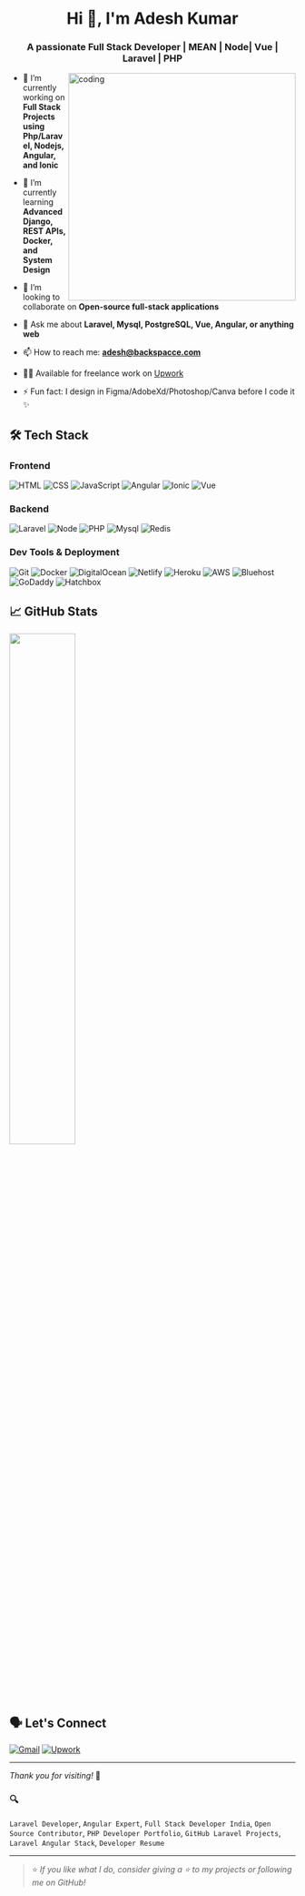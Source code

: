 <h1 align="center">Hi 👋, I'm Adesh Kumar</h1>
<h3 align="center">A passionate Full Stack Developer | MEAN | Node| Vue | Laravel | PHP</h3>

<img align="right" alt="coding" width="400" src="https://github.com/user-attachments/assets/e20c8eba-f63f-4121-a90e-147854707ca7">

- 🔭 I’m currently working on **Full Stack Projects using  Php/Laravel, Nodejs, Angular, and Ionic**
  
- 🌱 I’m currently learning **Advanced Django, REST APIs, Docker, and System Design**
  
- 👯 I’m looking to collaborate on **Open-source full-stack applications**
  
- 💬 Ask me about **Laravel, Mysql, PostgreSQL, Vue, Angular, or anything web**
  
- 📫 How to reach me: **adesh@backspacce.com**
  
- 🧑‍💼 Available for freelance work on [Upwork](https://www.upwork.com/freelancers/~01f1f26229b2a85c2b)
  
- ⚡ Fun fact: I design in Figma/AdobeXd/Photoshop/Canva before I code it ✨

## 🛠️ Tech Stack

### Frontend
![HTML](https://img.shields.io/badge/-HTML5-E34F26?style=flat-square&logo=html5&logoColor=white)
![CSS](https://img.shields.io/badge/-CSS3-1572B6?style=flat-square&logo=css3)
![JavaScript](https://img.shields.io/badge/-JavaScript-F7DF1E?style=flat-square&logo=javascript&logoColor=black)
![Angular](https://img.shields.io/badge/-Angular-DD0031?style=flat-square&logo=angular&logoColor=white)
![Ionic](https://img.shields.io/badge/-Ionic-61DAFB?style=flat-square&logo=ionic)
![Vue](https://img.shields.io/badge/-Vue.js-E04E39?style=flat-square&logo=vue.js)

### Backend
![Laravel](https://img.shields.io/badge/-Laravel-61DAFB?style=flat-square&logo=laravel)
![Node](https://img.shields.io/badge/-Node-092E20?style=flat-square&logo=node.js)
![PHP](https://img.shields.io/badge/-PHP-777BB4?style=flat-square&logo=php&logoColor=white)
![Mysql](https://img.shields.io/badge/-Mysql-336791?style=flat-square&logo=mysql)
![Redis](https://img.shields.io/badge/-Redis-DC382D?style=flat-square&logo=redis)

### Dev Tools & Deployment
![Git](https://img.shields.io/badge/-Git-F05032?style=flat-square&logo=git)
![Docker](https://img.shields.io/badge/-Docker-2496ED?style=flat-square&logo=docker)
![DigitalOcean](https://img.shields.io/badge/-DigitalOcean-0080FF?style=flat-square&logo=digitalocean)
![Netlify](https://img.shields.io/badge/-Netlify-00C7B7?style=flat-square&logo=netlify)
![Heroku](https://img.shields.io/badge/-Heroku-430098?style=flat-square&logo=heroku&logoColor=white)
![AWS](https://img.shields.io/badge/-AWS-232F3E?style=flat-square&logo=amazon-aws&logoColor=white)
![Bluehost](https://img.shields.io/badge/-Bluehost-0082C9?style=flat-square&logo=bluehost&logoColor=white)
![GoDaddy](https://img.shields.io/badge/-GoDaddy-1BDB81?style=flat-square&logo=godaddy&logoColor=white)
![Hatchbox](https://img.shields.io/badge/-Hatchbox.io-E74C3C?style=flat-square&logo=rubyonrails&logoColor=white)

## 📈 GitHub Stats

<p align="left">
  <img src="https://github-readme-streak-stats.herokuapp.com/?user=adesh2211&theme=radical" width="48%" />
</p>


## 🗣 Let's Connect

[![Gmail](https://img.shields.io/badge/-Gmail-D14836?style=flat-square&logo=gmail&logoColor=white)](mailto:adesh.backspacce@gmail.com)
[![Upwork](https://img.shields.io/badge/-Upwork-6fda44?style=flat-square&logo=upwork&logoColor=white)](https://www.upwork.com/freelancers/~01f1f26229b2a85c2b)

---

_Thank you for visiting!_ 🙏










### 🔍 

`Laravel Developer`, `Angular Expert`, `Full Stack Developer India`, `Open Source Contributor`, `PHP Developer Portfolio`, `GitHub Laravel Projects`, `Laravel Angular Stack`, `Developer Resume`

---

> ⭐ *If you like what I do, consider giving a ⭐ to my projects or following me on GitHub!*
